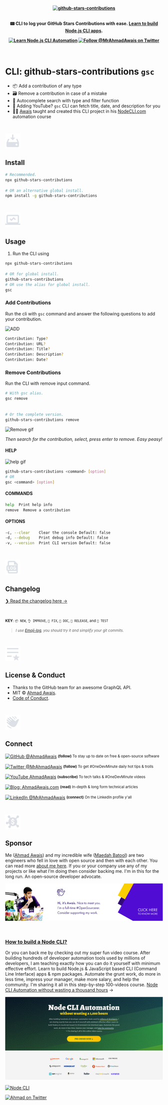 <!-- https://user-images.githubusercontent.com/960133/135865365-a081b5f4-89c2-48aa-a561-1b57e083b3c7.png -->
<h4 align="center">
    <a href="https://nodecli.com/?utm_source=FOSS&utm_medium=FOSS&utm_campaign=github-stars-contributions">
        <img src="https://user-images.githubusercontent.com/960133/135865840-9ed76789-fe17-41d3-af1b-f901519a0ea4.png" alt="github-stars-contributions" />
</a>
<br>
<br>

📟 CLI to log your GitHub Stars Contributions with ease. [Learn to build Node.js CLI apps][n].

<!-- [![DOWNLOADS](https://img.shields.io/npm/dt/github-stars-contributions?label=DOWNLOADS%20%20%E2%9D%AF&colorA=6cc24a&colorB=6cc24a&style=flat)](https://www.npmjs.com/package/github-stars-contributions) -->
 [![Learn Node.js CLI Automation](https://img.shields.io/badge/-NodeCLI.com%20%E2%86%92-gray.svg?colorB=6cc24a&style=flat)](https://nodecli.com/?utm_source=GitHubFOSS) [![Follow @MrAhmadAwais on Twitter](https://img.shields.io/badge/FOLLOW%20@MRAHMADAWAIS%20%E2%86%92-gray.svg?colorA=6cc24a&colorB=6cc24a&style=flat)](https://twitter.com/mrahmadawais/)

</h4>

<br>

# CLI: github-stars-contributions `gsc`

- 📦 Add a contribution of any type
- 🗃️ Remove a contribution in case of a mistake
- 🤯 Autocomplete search with type and filter function
- 🤯 Adding YouTube? `gsc` CLI can fetch title, date, and description for you
- 👨‍🏫 [Awais][t] taught and created this CLI project in his [NodeCLI.com][n] automation course

<br>

[![📟](https://raw.githubusercontent.com/ahmadawais/stuff/master/images/git/install.png)][repo]

## Install

```sh
# Recommended.
npx github-stars-contributions

# OR an alternative global install.
npm install -g github-stars-contributions
```

<br>

[![⚙️](https://raw.githubusercontent.com/ahmadawais/stuff/master/images/git/usage.png)][repo]

## Usage

1. Run the CLI using

```sh
npx github-stars-contributions

# OR for global install.
github-stars-contributions
# OR use the alias for global install.
gsc
```

### Add Contributions

Run the cli with `gsc` command and answer the following questions to add your contribution.

![ADD](https://user-images.githubusercontent.com/960133/135862046-6b9f990b-86d4-4c8a-af00-230c86691cf7.gif)


```sh
Contribution: Type?
Contribution: URL?
Contribution: Title?
Contribution: Description?
Contribution: Date?
```

### Remove Contributions

Run the CLI with remove input command.

```sh
# With gsc alias.
gsc remove


# Or the complete version.
github-stars-contributions remove
```
![Remove gif](https://user-images.githubusercontent.com/960133/135863013-2fd9e9e7-851e-45e7-8d2b-889ef90cace5.gif)



*Then search for the contribution, select, press enter to remove. Easy peasy!*

#### HELP


![help gif](https://user-images.githubusercontent.com/960133/135862743-69404ff3-afe9-47cc-9922-b1c15a60d2a3.gif)


```sh
github-stars-contributions <command> [option]
# OR
gsc <command> [option]
```

#### COMMANDS

```sh
help  Print help info
remove  Remove a contribution

```

#### OPTIONS

```sh
-c, --clear    Clear the console Default: false
-d, --debug    Print debug info Default: false
-v, --version  Print CLI version Default: false
```

<br>

[![📝](https://raw.githubusercontent.com/ahmadawais/stuff/master/images/git/log.png)](changelog.md)

## Changelog

[❯ Read the changelog here →](changelog.md)

<br>

<small>**KEY**: `📦 NEW`, `👌 IMPROVE`, `🐛 FIX`, `📖 DOC`, `🚀 RELEASE`, and `🤖 TEST`

> _I use [Emoji-log](https://github.com/ahmadawais/Emoji-Log), you should try it and simplify your git commits._

</small>

<br>

[![📃](https://raw.githubusercontent.com/ahmadawais/stuff/master/images/git/license.png)][repo]

## License & Conduct

- Thanks to the GitHub team for an awesome GraphQL API.
- MIT © [Ahmad Awais](https://twitter.com/MrAhmadAwais/).
- [Code of Conduct](code-of-conduct.md).

<br>

[![🙌](https://raw.githubusercontent.com/ahmadawais/stuff/master/images/git/connect.png)][repo]

## Connect

<div align="left">
    <p><a href="https://github.com/ahmadawais"><img alt="GitHub @AhmadAwais" align="center" src="https://img.shields.io/badge/GITHUB-gray.svg?colorB=6cc644&style=flat" /></a>&nbsp;<small><strong>(follow)</strong> To stay up to date on free & open-source software</small></p>
    <p><a href="https://twitter.com/MrAhmadAwais/"><img alt="Twitter @MrAhmadAwais" align="center" src="https://img.shields.io/badge/TWITTER-gray.svg?colorB=1da1f2&style=flat" /></a>&nbsp;<small><strong>(follow)</strong> To get #OneDevMinute daily hot tips & trolls</small></p>
    <p><a href="https://www.youtube.com/AhmadAwais"><img alt="YouTube AhmadAwais" align="center" src="https://img.shields.io/badge/YOUTUBE-gray.svg?colorB=ff0000&style=flat" /></a>&nbsp;<small><strong>(subscribe)</strong> To tech talks & #OneDevMinute videos</small></p>
    <p><a href="https://AhmadAwais.com/"><img alt="Blog: AhmadAwais.com" align="center" src="https://img.shields.io/badge/MY%20BLOG-gray.svg?colorB=4D2AFF&style=flat" /></a>&nbsp;<small><strong>(read)</strong> In-depth & long form technical articles</small></p>
    <p><a href="https://www.linkedin.com/in/MrAhmadAwais/"><img alt="LinkedIn @MrAhmadAwais" align="center" src="https://img.shields.io/badge/LINKEDIN-gray.svg?colorB=0077b5&style=flat" /></a>&nbsp;<small><strong>(connect)</strong> On the LinkedIn profile y'all</small></p>
</div>

<br>

[![👌](https://raw.githubusercontent.com/ahmadawais/stuff/master/images/git/sponsor.png)][repo]

## Sponsor

Me ([Ahmad Awais](https://twitter.com/mrahmadawais/)) and my incredible wife ([Maedah Batool](https://twitter.com/MaedahBatool/)) are two engineers who fell in love with open source and then with each other. You can read more [about me here](https://ahmadawais.com/about). If you or your company use any of my projects or like what I’m doing then consider backing me. I'm in this for the long run. An open-source developer advocate.

[![Support Open-Source Work](https://raw.githubusercontent.com/ahmadawais/stuff/master/sponsor/sponsor.jpg)](https://github.com/AhmadAwais/sponsor)

<br>

### [How to build a Node CLI?][n]

Or you can back me by checking out my super fun video course. After building hundreds of developer automation tools used by millions of developers, I am teaching exactly how you can do it yourself with minimum effective effort. Learn to build Node.js & JavaScript based CLI (Command Line Interface) apps & npm packages. Automate the grunt work, do more in less time, impress your manager, make more salary, and help the community. I'm sharing it all in this step-by-step 100-videos course. [Node CLI Automation without wasting a thousand hours][n] →

[![NodeCLI.com](https://raw.githubusercontent.com/ahmadawais/stuff/master/nodecli/featured.jpg)][n]

[![Node CLI](https://img.shields.io/badge/-NodeCLI.com%20%E2%86%92-gray.svg?colorB=488640&style=flat)](https://nodecli.com/?utm_source=FOSS&utm_medium=FOSS&utm_campaign=github-stars-contributions)

[![Ahmad on Twitter](https://img.shields.io/twitter/follow/mrahmadawais.svg?style=social&label=Follow%20@MrAhmadAwais)](https://twitter.com/mrahmadawais/)

[n]: https://nodecli.com/?utm_source=FOSS&utm_medium=FOSS&utm_campaign=github-stars-contributions
[repo]: https://github.com/AhmadAwais/github-stars-contributions
[t]: https://twitter.com/MrAhmadAwais/
